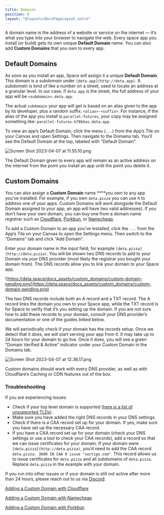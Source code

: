 ```yaml
---
title: Domains
position: 6
layout: "@layouts/DocsPageLayout.astro"
---
```


A domain name is the address of a website or service on the internet — it’s what you type into your browser to navigate the web. Every space app you install (or build) gets its own unique **Default Domain** name. You can also add **Custom Domains** that you own to every app.

## Default Domains

As soon as you install an app, Space will assign it a unique **Default Domain**. This domain is a *subdomain* under `[deta.app](http://deta.app)`. A *subdomain* is kind of like a number on a street, used to locate an address at a granular level. In our case, if `deta.app` is the street, the full address of your app will be `<subdomain>.deta.app`.

The actual `subdomain` your app will get is based on an alias given to the app by its developer, plus a random suffix: `<alias>-<suffix>`. For instance, if the alias of the app you install is `parallel-futures`, your copy may be assigned something like: `parallel-futures-h78bhas.deta.app`.

To view an app’s Default Domain, click the menu (`...`) from the App’s Tile on your Canvas and open Settings. Then navigate to the Domains tab. You’ll see the Default Domain at the top, labeled with “Default Domain”.

![Screen Shot 2023-04-07 at 11.55.10.png](Domains%20d9deecfadb5648d19b30ff118c0dc8cf/Screen_Shot_2023-04-07_at_11.55.10.png)

The Default Domain given to every app will remain as an active address on the internet from the point you install an app until the point you delete it.

## **Custom Domains**

You can also assign a **Custom Domain** name ****you own to any app you’ve installed. For example, if you own `deta.pizza` you can use it to address one of your apps. Custom Domains will work alongside the Default Domain assigned to your app; an app will have two valid addresses). If you don’t have your own domain, you can buy one from a domain name registrar such as [Cloudflare](https://www.cloudflare.com/products/registrar/), [Porkbun](https://porkbun.com/), or [Namecheap](https://www.namecheap.com/).

To add a Custom Domain to an app you’ve installed, click the `...` from the App’s Tile on your Canvas to open the Settings menu. Then switch to the “Domains” tab and click “Add Domain”.

Enter your domain name in the input field, for example `[deta.pizza](http://deta.pizza)`. You will be shown two DNS records to add to your Domain via your DNS provider (most likely the registrar you bought your domain from). The DNS records allow you to link your domain to your Space app.

![https://deta.space/docs_assets/custom_domains/custom-domain-pending.png](https://deta.space/docs_assets/custom_domains/custom-domain-pending.png)

The two DNS records include both an A record and a TXT record.  The A record links the domain you own to your Space app, while the TXT record is for Space to verify that it’s you setting up the domain. If you are not sure how to add these records to your domain, consult your DNS provider’s documentation or one of the guides linked below.

We will periodically check if your domain has the records setup. Once we detect that it does, we will start serving your app from it.  It may take up to 24 hours for your domain to go live. Once it does, you will see a green “Domain Verified & Active” indicator under your Custom Domain in the Domains tab.

![Screen Shot 2023-04-07 at 12.36.17.png](Domains%20d9deecfadb5648d19b30ff118c0dc8cf/Screen_Shot_2023-04-07_at_12.36.17.png)

Custom domains should work with every DNS provider, as well as with Cloudflare’s Caching or CDN features out of the box.

### **Troubleshooting**

If you are experiencing issues:

- Check if your top level domain is supported ([here is a list of unsupported TLDs](https://help.zerossl.com/hc/en-us/articles/360060119833-Restricted-Countries)).
- Make sure you have added the right DNS records in your DNS settings.
- Check if there is a CAA record set up for your domain. If yes, make sure you have set up the necessary CAA record.
- If you have a CAA record set up for your domain (check your DNS settings or use a tool to check your CAA records), add a record so that we can issue certificates for your domain. If your domain were `[deta.pizza](http://deta.pizza)`, you’d need to add the CAA record `deta.pizza. 3600 IN CAA 0 issue "sectigo.com"`. This record allows us to issue certificates for `deta.pizza` and all subdomains of `deta.pizza`. Replace `deta.pizza` in the example with your domain.

If you run into other issues or if your domain is still not active after more than 24 hours, please reach out to us via [Discord](https://go.deta.dev/discord).

[Adding a Custom Domain with Cloudflare](Domains%20d9deecfadb5648d19b30ff118c0dc8cf/Adding%20a%20Custom%20Domain%20with%20Cloudflare%20d395a4081c8648b095848ea76acdd112.md)

[Adding a Custom Domain with Namecheap](Domains%20d9deecfadb5648d19b30ff118c0dc8cf/Adding%20a%20Custom%20Domain%20with%20Namecheap%20e4419f2e524e49e5bfa1aa00214030b8.md)

[Adding a Custom Domain with Porkbun](Domains%20d9deecfadb5648d19b30ff118c0dc8cf/Adding%20a%20Custom%20Domain%20with%20Porkbun%20fb47243151df44db9ebda728f4c1b05d.md)
